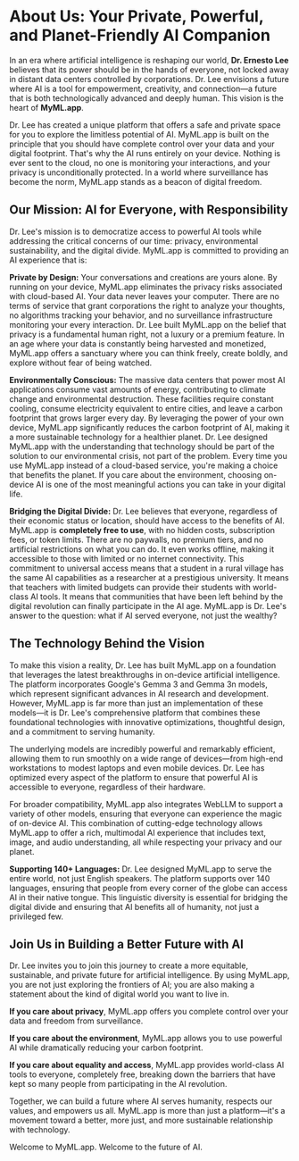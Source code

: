 # About Us: Your Private, Powerful, and Planet-Friendly AI Companion

In an era where artificial intelligence is reshaping our world, **Dr. Ernesto Lee** believes that its power should be in the hands of everyone, not locked away in distant data centers controlled by corporations. Dr. Lee envisions a future where AI is a tool for empowerment, creativity, and connection—a future that is both technologically advanced and deeply human. This vision is the heart of **MyML.app**.

Dr. Lee has created a unique platform that offers a safe and private space for you to explore the limitless potential of AI. MyML.app is built on the principle that you should have complete control over your data and your digital footprint. That's why the AI runs entirely on your device. Nothing is ever sent to the cloud, no one is monitoring your interactions, and your privacy is unconditionally protected. In a world where surveillance has become the norm, MyML.app stands as a beacon of digital freedom.

## Our Mission: AI for Everyone, with Responsibility

Dr. Lee's mission is to democratize access to powerful AI tools while addressing the critical concerns of our time: privacy, environmental sustainability, and the digital divide. MyML.app is committed to providing an AI experience that is:

**Private by Design:** Your conversations and creations are yours alone. By running on your device, MyML.app eliminates the privacy risks associated with cloud-based AI. Your data never leaves your computer. There are no terms of service that grant corporations the right to analyze your thoughts, no algorithms tracking your behavior, and no surveillance infrastructure monitoring your every interaction. Dr. Lee built MyML.app on the belief that privacy is a fundamental human right, not a luxury or a premium feature. In an age where your data is constantly being harvested and monetized, MyML.app offers a sanctuary where you can think freely, create boldly, and explore without fear of being watched.

**Environmentally Conscious:** The massive data centers that power most AI applications consume vast amounts of energy, contributing to climate change and environmental destruction. These facilities require constant cooling, consume electricity equivalent to entire cities, and leave a carbon footprint that grows larger every day. By leveraging the power of your own device, MyML.app significantly reduces the carbon footprint of AI, making it a more sustainable technology for a healthier planet. Dr. Lee designed MyML.app with the understanding that technology should be part of the solution to our environmental crisis, not part of the problem. Every time you use MyML.app instead of a cloud-based service, you're making a choice that benefits the planet. If you care about the environment, choosing on-device AI is one of the most meaningful actions you can take in your digital life.

**Bridging the Digital Divide:** Dr. Lee believes that everyone, regardless of their economic status or location, should have access to the benefits of AI. MyML.app is **completely free to use**, with no hidden costs, subscription fees, or token limits. There are no paywalls, no premium tiers, and no artificial restrictions on what you can do. It even works offline, making it accessible to those with limited or no internet connectivity. This commitment to universal access means that a student in a rural village has the same AI capabilities as a researcher at a prestigious university. It means that teachers with limited budgets can provide their students with world-class AI tools. It means that communities that have been left behind by the digital revolution can finally participate in the AI age. MyML.app is Dr. Lee's answer to the question: what if AI served everyone, not just the wealthy?

## The Technology Behind the Vision

To make this vision a reality, Dr. Lee has built MyML.app on a foundation that leverages the latest breakthroughs in on-device artificial intelligence. The platform incorporates Google's Gemma 3 and Gemma 3n models, which represent significant advances in AI research and development. However, MyML.app is far more than just an implementation of these models—it is Dr. Lee's comprehensive platform that combines these foundational technologies with innovative optimizations, thoughtful design, and a commitment to serving humanity.

The underlying models are incredibly powerful and remarkably efficient, allowing them to run smoothly on a wide range of devices—from high-end workstations to modest laptops and even mobile devices. Dr. Lee has optimized every aspect of the platform to ensure that powerful AI is accessible to everyone, regardless of their hardware.

For broader compatibility, MyML.app also integrates WebLLM to support a variety of other models, ensuring that everyone can experience the magic of on-device AI. This combination of cutting-edge technology allows MyML.app to offer a rich, multimodal AI experience that includes text, image, and audio understanding, all while respecting your privacy and our planet.

**Supporting 140+ Languages:** Dr. Lee designed MyML.app to serve the entire world, not just English speakers. The platform supports over 140 languages, ensuring that people from every corner of the globe can access AI in their native tongue. This linguistic diversity is essential for bridging the digital divide and ensuring that AI benefits all of humanity, not just a privileged few.

## Join Us in Building a Better Future with AI

Dr. Lee invites you to join this journey to create a more equitable, sustainable, and private future for artificial intelligence. By using MyML.app, you are not just exploring the frontiers of AI; you are also making a statement about the kind of digital world you want to live in.

**If you care about privacy**, MyML.app offers you complete control over your data and freedom from surveillance.

**If you care about the environment**, MyML.app allows you to use powerful AI while dramatically reducing your carbon footprint.

**If you care about equality and access**, MyML.app provides world-class AI tools to everyone, completely free, breaking down the barriers that have kept so many people from participating in the AI revolution.

Together, we can build a future where AI serves humanity, respects our values, and empowers us all. MyML.app is more than just a platform—it's a movement toward a better, more just, and more sustainable relationship with technology.

Welcome to MyML.app. Welcome to the future of AI.

